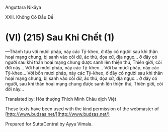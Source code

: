  

Aṅguttara Nikāya

XXII. Không Có Ðầu Ðề

# (VI) (215) Sau Khi Chết (1)

—Thành tựu với mười pháp, này các Tỷ-kheo, ở đây có người sau khi thân hoại mạng chung, bị sanh vào cõi dữ, ác thú, đọa xứ, địa ngục... ở đây có người sau khi thân hoại mạng chung được sanh lên thiện thú, Thiên giới, cõi đời này... Với hai mươi pháp, này các Tỷ-kheo... Với ba mươi pháp, này các Tỷ-kheo... Với bốn mươi pháp, này các Tỷ-kheo, ở đây có người sau khi thân hoại mạng chung, bị sanh vào cõi dữ, ác thú, đọa xứ, địa ngục... ở đây có người, sau khi thân hoại mạng chung được sanh lên thiện thú, Thiên giới, cõi đời này...

Translated by: Hòa thượng Thích Minh Châu dịch Việt

These texts have been used with the kind permission of the webmaster of [http://www.budsas.net/](http://www.budsas.net/)

Prepared for SuttaCentral by Ayya Vimala.
